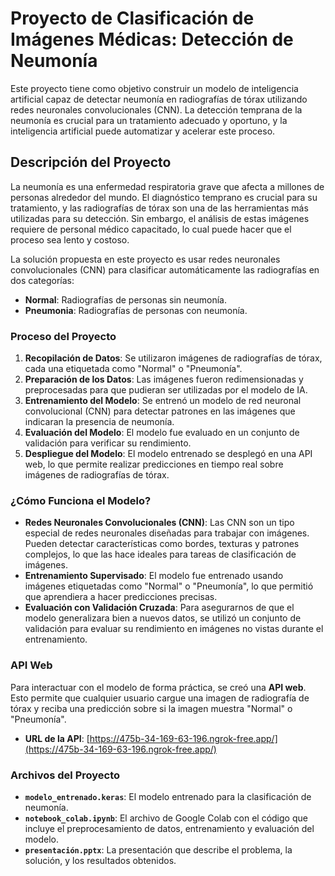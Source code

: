 # Proyecto de Clasificación de Imágenes Médicas: Detección de Neumonía

Este proyecto tiene como objetivo construir un modelo de inteligencia artificial capaz de detectar neumonía en radiografías de tórax utilizando redes neuronales convolucionales (CNN). 
La detección temprana de la neumonía es crucial para un tratamiento adecuado y oportuno, y la inteligencia artificial puede automatizar y acelerar este proceso.

## Descripción del Proyecto

La neumonía es una enfermedad respiratoria grave que afecta a millones de personas alrededor del mundo. 
El diagnóstico temprano es crucial para su tratamiento, y las radiografías de tórax son una de las herramientas más utilizadas para su detección. 
Sin embargo, el análisis de estas imágenes requiere de personal médico capacitado, lo cual puede hacer que el proceso sea lento y costoso.

La solución propuesta en este proyecto es usar redes neuronales convolucionales (CNN) para clasificar automáticamente las radiografías en dos categorías:
- **Normal**: Radiografías de personas sin neumonía.
- **Pneumonia**: Radiografías de personas con neumonía.

### Proceso del Proyecto

1. **Recopilación de Datos**: Se utilizaron imágenes de radiografías de tórax, cada una etiquetada como "Normal" o "Pneumonía".
2. **Preparación de los Datos**: Las imágenes fueron redimensionadas y preprocesadas para que pudieran ser utilizadas por el modelo de IA.
3. **Entrenamiento del Modelo**: Se entrenó un modelo de red neuronal convolucional (CNN) para detectar patrones en las imágenes que indicaran la presencia de neumonía.
4. **Evaluación del Modelo**: El modelo fue evaluado en un conjunto de validación para verificar su rendimiento.
5. **Despliegue del Modelo**: El modelo entrenado se desplegó en una API web, lo que permite realizar predicciones en tiempo real sobre imágenes de radiografías de tórax.

### ¿Cómo Funciona el Modelo?

- **Redes Neuronales Convolucionales (CNN)**:
  Las CNN son un tipo especial de redes neuronales diseñadas para trabajar con imágenes.
  Pueden detectar características como bordes, texturas y patrones complejos, lo que las hace ideales para tareas de clasificación de imágenes.
- **Entrenamiento Supervisado**:
  El modelo fue entrenado usando imágenes etiquetadas como "Normal" o "Pneumonía", lo que permitió que aprendiera a hacer predicciones precisas.
- **Evaluación con Validación Cruzada**:
  Para asegurarnos de que el modelo generalizara bien a nuevos datos, se utilizó un conjunto de validación para evaluar su rendimiento en imágenes no vistas durante el entrenamiento.

### API Web

Para interactuar con el modelo de forma práctica, se creó una **API web**. 
Esto permite que cualquier usuario cargue una imagen de radiografía de tórax y reciba una predicción sobre si la imagen muestra "Normal" o "Pneumonía".

- **URL de la API**: [https://475b-34-169-63-196.ngrok-free.app/](https://475b-34-169-63-196.ngrok-free.app/)

### Archivos del Proyecto

- **`modelo_entrenado.keras`**: El modelo entrenado para la clasificación de neumonía.
- **`notebook_colab.ipynb`**: El archivo de Google Colab con el código que incluye el preprocesamiento de datos, entrenamiento y evaluación del modelo.
- **`presentación.pptx`**: La presentación que describe el problema, la solución, y los resultados obtenidos.
